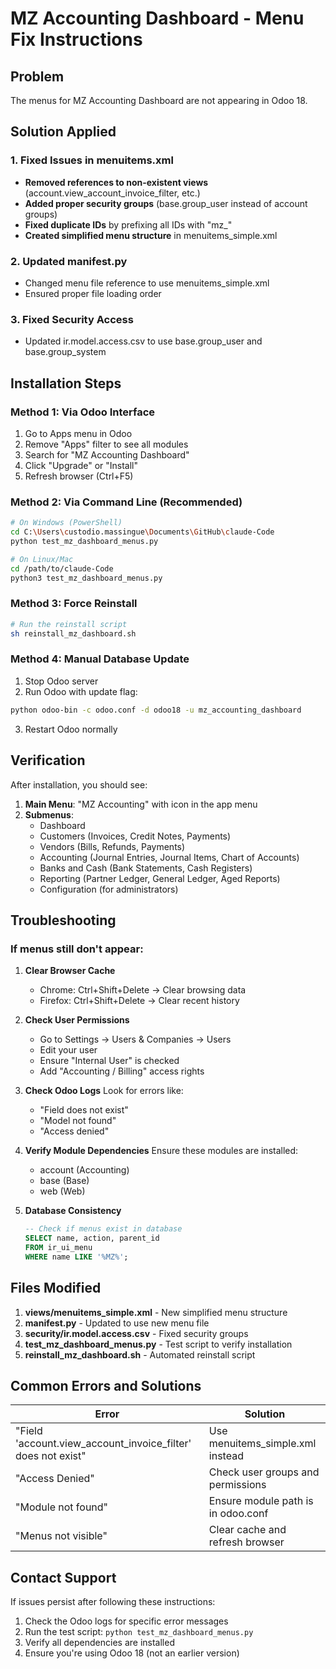 # MZ Accounting Dashboard - Menu Fix Instructions

## Problem
The menus for MZ Accounting Dashboard are not appearing in Odoo 18.

## Solution Applied

### 1. Fixed Issues in menuitems.xml
- **Removed references to non-existent views** (account.view_account_invoice_filter, etc.)
- **Added proper security groups** (base.group_user instead of account groups)
- **Fixed duplicate IDs** by prefixing all IDs with "mz_"
- **Created simplified menu structure** in menuitems_simple.xml

### 2. Updated __manifest__.py
- Changed menu file reference to use menuitems_simple.xml
- Ensured proper file loading order

### 3. Fixed Security Access
- Updated ir.model.access.csv to use base.group_user and base.group_system

## Installation Steps

### Method 1: Via Odoo Interface
1. Go to Apps menu in Odoo
2. Remove "Apps" filter to see all modules
3. Search for "MZ Accounting Dashboard"
4. Click "Upgrade" or "Install"
5. Refresh browser (Ctrl+F5)

### Method 2: Via Command Line (Recommended)
```bash
# On Windows (PowerShell)
cd C:\Users\custodio.massingue\Documents\GitHub\claude-Code
python test_mz_dashboard_menus.py

# On Linux/Mac
cd /path/to/claude-Code
python3 test_mz_dashboard_menus.py
```

### Method 3: Force Reinstall
```bash
# Run the reinstall script
sh reinstall_mz_dashboard.sh
```

### Method 4: Manual Database Update
1. Stop Odoo server
2. Run Odoo with update flag:
```bash
python odoo-bin -c odoo.conf -d odoo18 -u mz_accounting_dashboard
```
3. Restart Odoo normally

## Verification

After installation, you should see:
1. **Main Menu**: "MZ Accounting" with icon in the app menu
2. **Submenus**:
   - Dashboard
   - Customers (Invoices, Credit Notes, Payments)
   - Vendors (Bills, Refunds, Payments)
   - Accounting (Journal Entries, Journal Items, Chart of Accounts)
   - Banks and Cash (Bank Statements, Cash Registers)
   - Reporting (Partner Ledger, General Ledger, Aged Reports)
   - Configuration (for administrators)

## Troubleshooting

### If menus still don't appear:

1. **Clear Browser Cache**
   - Chrome: Ctrl+Shift+Delete → Clear browsing data
   - Firefox: Ctrl+Shift+Delete → Clear recent history

2. **Check User Permissions**
   - Go to Settings → Users & Companies → Users
   - Edit your user
   - Ensure "Internal User" is checked
   - Add "Accounting / Billing" access rights

3. **Check Odoo Logs**
   Look for errors like:
   - "Field does not exist"
   - "Model not found"
   - "Access denied"

4. **Verify Module Dependencies**
   Ensure these modules are installed:
   - account (Accounting)
   - base (Base)
   - web (Web)

5. **Database Consistency**
   ```sql
   -- Check if menus exist in database
   SELECT name, action, parent_id 
   FROM ir_ui_menu 
   WHERE name LIKE '%MZ%';
   ```

## Files Modified

1. **views/menuitems_simple.xml** - New simplified menu structure
2. **__manifest__.py** - Updated to use new menu file
3. **security/ir.model.access.csv** - Fixed security groups
4. **test_mz_dashboard_menus.py** - Test script to verify installation
5. **reinstall_mz_dashboard.sh** - Automated reinstall script

## Common Errors and Solutions

| Error | Solution |
|-------|----------|
| "Field 'account.view_account_invoice_filter' does not exist" | Use menuitems_simple.xml instead |
| "Access Denied" | Check user groups and permissions |
| "Module not found" | Ensure module path is in odoo.conf |
| "Menus not visible" | Clear cache and refresh browser |

## Contact Support

If issues persist after following these instructions:
1. Check the Odoo logs for specific error messages
2. Run the test script: `python test_mz_dashboard_menus.py`
3. Verify all dependencies are installed
4. Ensure you're using Odoo 18 (not an earlier version)